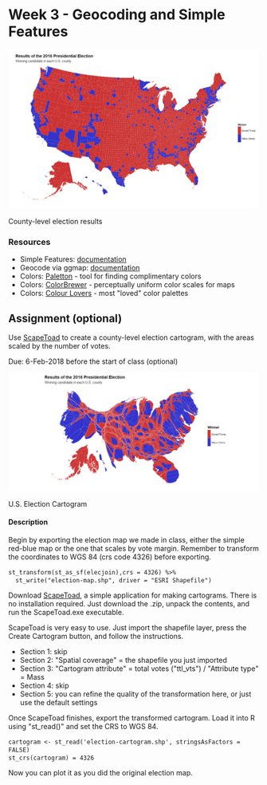 # Week 3 - Geocoding and Simple Features


![US Election Map](https://github.com/MUSA-620-Spring-2018/MUSA-620-Week-3/blob/master/pres-election-map.png "US Election Map")

County-level election results

### Resources
- Simple Features: [documentation](https://cran.r-project.org/web/packages/sf/sf.pdf)
- Geocode via ggmap: [documentation](https://www.rdocumentation.org/packages/ggmap/versions/2.6.1/topics/geocode)
- Colors: [Paletton](http://paletton.com/) - tool for finding complimentary colors
- Colors: [ColorBrewer](http://colorbrewer2.org) - perceptually uniform color scales for maps
- Colors: [Colour Lovers](http://www.colourlovers.com/palettes/most-loved/all-time/meta) - most "loved" color palettes

## Assignment (optional)

Use [ScapeToad](https://scapetoad.choros.ch/download.php) to create a county-level election cartogram, with the areas scaled by the number of votes.

Due: 6-Feb-2018 before the start of class (optional)

![US Election Cartogram](https://github.com/MUSA-620-Spring-2018/MUSA-620-Week-3/blob/master/election-cartogram.png "US Election Cartogram")

U.S. Election Cartogram

#### Description

Begin by exporting the election map we made in class, either the simple red-blue map or the one that scales by vote margin. Remember to transform the coordinates to WGS 84 (crs code 4326) before exporting.

```
st_transform(st_as_sf(elecjoin),crs = 4326) %>%
  st_write("election-map.shp", driver = "ESRI Shapefile")
```

Download [ScapeToad](https://scapetoad.choros.ch/download.php), a simple application for making cartograms. There is no installation required. Just download the .zip, unpack the contents, and run the ScapeToad.exe executable.

ScapeToad is very easy to use. Just import the shapefile layer, press the Create Cartogram button, and follow the instructions.
- Section 1: skip
- Section 2: "Spatial coverage" = the shapefile you just imported
- Section 3: "Cartogram attribute" = total votes ("ttl_vts") / "Attribute type" = Mass
- Section 4: skip
- Section 5: you can refine the quality of the transformation here, or just use the default settings

Once ScapeToad finishes, export the transformed cartogram. Load it into R using "st_read()" and set the CRS to WGS 84.

```
cartogram <- st_read('election-cartogram.shp', stringsAsFactors = FALSE)
st_crs(cartogram) = 4326
```

Now you can plot it as you did the original election map.

